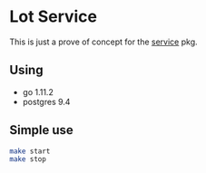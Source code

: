 # Lot Service

This is just a prove of concept for the [service](https://github.com/posttul/service) pkg.

## Using

+ go 1.11.2
+ postgres 9.4

## Simple use

```bash
make start
make stop
```